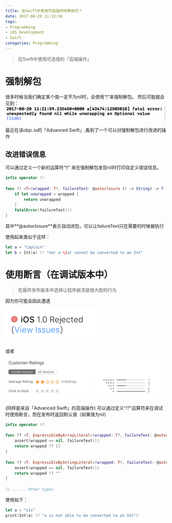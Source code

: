 ```yaml
---
title: 在Swift中食用可选值的特殊技巧？
date: 2017-08-20 11:13:56
tags: 
- Programming
- iOS Development
- Swift
categories: Programming
---
```

> 在Swift中使用可选值的「高端操作」

# 强制解包
很多时候当我们确定某个值一定不为nil时，会使用“!”来强制解包。
然后可能就会见到：
![喜闻乐见的Unexpectedly found nil](/img/4/foundNil.png)

最近在读objc.io的「Advanced Swift」,看到了一个可以对强制解包进行改进的操作

## 改进错误信息
可以通过定义一个新的运算符“!!” 来在强制解包发现nil时打印自定义错误信息。
```swift
infix operator !!

func !! <T>(wrapped: T?, failureText: @autoclosure () -> String) -> T {
    if let unwrapped = wrapped {
        return unwrapped
    }
    fatalError(failureText())
}
```
其中**@autoclosure**表示自动闭包，可以让failureText只在需要的时候被执行

使用起来类似于这样：
```swift
let a = "Captain"
let b = Int(a) !! "Var a:\(a) cannot be converted to an Int"
```

# 使用断言（在调试版本中）
> 在最终发布版本中选择让程序崩溃是很大胆的行为

因为你可能会因此遭遇

![Daily rejection](/img/4/rejected.png)

或者

![Terrible rating](/img/4/rating.png)

(同样是来自「Advanced Swift」的高端操作)
可以通过定义"!?"运算符来在调试时使用断言，而在发布时返回默认值（如果值为nil）
```swift
infix operator !?

func !? <T: ExpressibleByArrayLiteral>(wrapped: T?, failureText: @autoclosure () -> String) -> T {
    assert(wrapped == nil, failureText())
    return wrapped ?? []
}

func !? <T: ExpressibleByStringLiteral>(wrapped: T?, failureText: @autoclosure () -> String) -> T {
    assert(wrapped == nil, failureText())
    return wrapped ?? ""
}

// ...... Other types
```
使用如下：
```swift
let a = "six"
print(Int(a) !? "a is not able to be converted to an Int")
```
